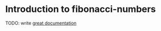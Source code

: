# Introduction to fibonacci-numbers

TODO: write [great documentation](http://jacobian.org/writing/what-to-write/)
